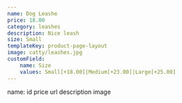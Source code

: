 ```yaml
---
name: Dog Leashe
price: 18.00
category: leashes
description: Nice leash
size: Small
templateKey: product-page-layout
image: catty/leashes.jpg
customField: 
    name: Size
    values: Small[+18.00]|Medium[+23.00]|Large[+25.00]
---
```

name:
id
price
url
description
image

